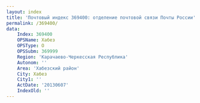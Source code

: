 ```yaml
---
layout: index
title: 'Почтовый индекс 369400: отделение почтовой связи Почты России'
permalink: /369400/
data:
    Index: 369400
    OPSName: Хабез
    OPSType: О
    OPSSubm: 369999
    Region: 'Карачаево-Черкесская Республика'
    Autonom: ''
    Area: 'Хабезский район'
    City: Хабез
    City1: ''
    ActDate: '20130607'
    IndexOld: ''
---
```

